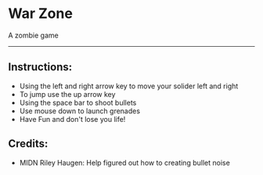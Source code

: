 # War Zone
A zombie game

----------
## Instructions:
* Using the left and right arrow key to move your solider left and right
* To jump use the up arrow key
* Using the space bar to shoot bullets
* Use mouse down to launch grenades
* Have Fun and don't lose you life!

## Credits:
* MIDN Riley Haugen: Help figured out how to creating bullet noise
